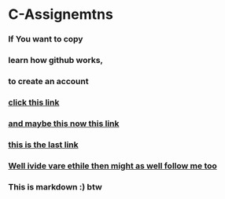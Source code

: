 # C-Assignemtns
### If You want to copy 
### learn how github works,
### to create an account
### [click this link]()
### [and maybe this now this link](https://www.youtube.com/watch?v=aYsgsSo1aow)
### [this is the last link](https://github.com/signup?ref_cta=Sign+up&ref_loc=header+logged+out&ref_page=%2F&source=header-home)

### [Well ivide vare ethile then might as well follow me too](https://github.com/Glitchyi)
### This is markdown :) btw
